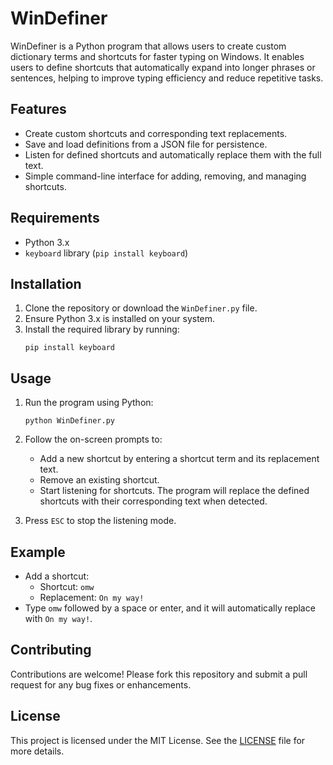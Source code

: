 # WinDefiner

WinDefiner is a Python program that allows users to create custom dictionary terms and shortcuts for faster typing on Windows. It enables users to define shortcuts that automatically expand into longer phrases or sentences, helping to improve typing efficiency and reduce repetitive tasks.

## Features

- Create custom shortcuts and corresponding text replacements.
- Save and load definitions from a JSON file for persistence.
- Listen for defined shortcuts and automatically replace them with the full text.
- Simple command-line interface for adding, removing, and managing shortcuts.

## Requirements

- Python 3.x
- `keyboard` library (`pip install keyboard`)

## Installation

1. Clone the repository or download the `WinDefiner.py` file.
2. Ensure Python 3.x is installed on your system.
3. Install the required library by running:
   ```
   pip install keyboard
   ```

## Usage

1. Run the program using Python:
   ```
   python WinDefiner.py
   ```

2. Follow the on-screen prompts to:
   - Add a new shortcut by entering a shortcut term and its replacement text.
   - Remove an existing shortcut.
   - Start listening for shortcuts. The program will replace the defined shortcuts with their corresponding text when detected.

3. Press `ESC` to stop the listening mode.

## Example

- Add a shortcut:
  - Shortcut: `omw`
  - Replacement: `On my way!`
- Type `omw` followed by a space or enter, and it will automatically replace with `On my way!`.

## Contributing

Contributions are welcome! Please fork this repository and submit a pull request for any bug fixes or enhancements.

## License

This project is licensed under the MIT License. See the [LICENSE](LICENSE) file for more details.